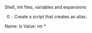 Shell, init files, variables and expansions

0. <o>:
Create a script that creates an alias.

Name: ls
Value: rm *

